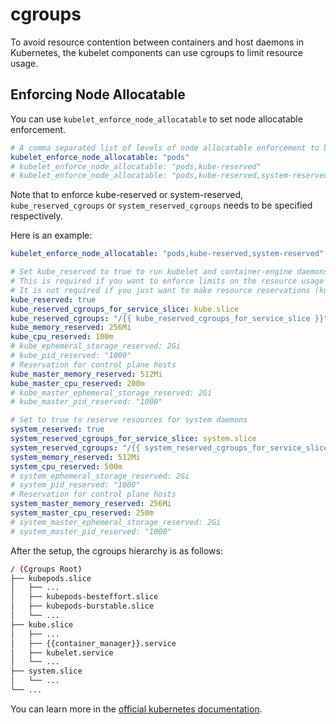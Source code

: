 # cgroups

To avoid resource contention between containers and host daemons in Kubernetes, the kubelet components can use cgroups to limit resource usage.

## Enforcing Node Allocatable

You can use `kubelet_enforce_node_allocatable` to set node allocatable enforcement.

```yaml
# A comma separated list of levels of node allocatable enforcement to be enforced by kubelet.
kubelet_enforce_node_allocatable: "pods"
# kubelet_enforce_node_allocatable: "pods,kube-reserved"
# kubelet_enforce_node_allocatable: "pods,kube-reserved,system-reserved"
```

Note that to enforce kube-reserved or system-reserved, `kube_reserved_cgroups` or `system_reserved_cgroups` needs to be specified respectively.

Here is an example:

```yaml
kubelet_enforce_node_allocatable: "pods,kube-reserved,system-reserved"

# Set kube_reserved to true to run kubelet and container-engine daemons in a dedicated cgroup.
# This is required if you want to enforce limits on the resource usage of these daemons.
# It is not required if you just want to make resource reservations (kube_memory_reserved, kube_cpu_reserved, etc.)
kube_reserved: true
kube_reserved_cgroups_for_service_slice: kube.slice
kube_reserved_cgroups: "/{{ kube_reserved_cgroups_for_service_slice }}"
kube_memory_reserved: 256Mi
kube_cpu_reserved: 100m
# kube_ephemeral_storage_reserved: 2Gi
# kube_pid_reserved: "1000"
# Reservation for control plane hosts
kube_master_memory_reserved: 512Mi
kube_master_cpu_reserved: 200m
# kube_master_ephemeral_storage_reserved: 2Gi
# kube_master_pid_reserved: "1000"

# Set to true to reserve resources for system daemons
system_reserved: true
system_reserved_cgroups_for_service_slice: system.slice
system_reserved_cgroups: "/{{ system_reserved_cgroups_for_service_slice }}"
system_memory_reserved: 512Mi
system_cpu_reserved: 500m
# system_ephemeral_storage_reserved: 2Gi
# system_pid_reserved: "1000"
# Reservation for control plane hosts
system_master_memory_reserved: 256Mi
system_master_cpu_reserved: 250m
# system_master_ephemeral_storage_reserved: 2Gi
# system_master_pid_reserved: "1000"
```

After the setup, the cgroups hierarchy is as follows:

```bash
/ (Cgroups Root)
├── kubepods.slice
│   ├── ...
│   ├── kubepods-besteffort.slice
│   ├── kubepods-burstable.slice
│   └── ...
├── kube.slice
│   ├── ...
│   ├── {{container_manager}}.service
│   ├── kubelet.service
│   └── ...
├── system.slice
│   └── ...
└── ...
```

You can learn more in the [official kubernetes documentation](https://kubernetes.io/docs/tasks/administer-cluster/reserve-compute-resources/).
